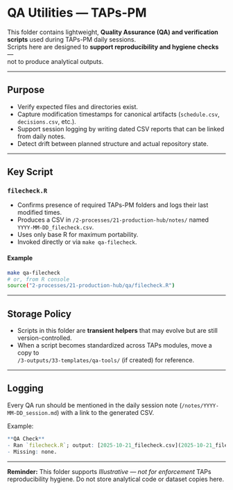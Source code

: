 # QA Utilities — TAPs-PM

This folder contains lightweight, **Quality Assurance (QA) and verification scripts**
used during TAPs-PM daily sessions.  
Scripts here are designed to **support reproducibility and hygiene checks** —  
not to produce analytical outputs.

---

## Purpose

- Verify expected files and directories exist.  
- Capture modification timestamps for canonical artifacts (`schedule.csv`, `decisions.csv`, etc.).  
- Support session logging by writing dated CSV reports that can be linked from daily notes.  
- Detect drift between planned structure and actual repository state.

---

## Key Script

### `filecheck.R`

- Confirms presence of required TAPs-PM folders and logs their last modified times.  
- Produces a CSV in `/2-processes/21-production-hub/notes/` named  
  `YYYY-MM-DD_filecheck.csv`.  
- Uses only base R for maximum portability.  
- Invoked directly or via `make qa-filecheck`.

#### Example

```bash
make qa-filecheck
# or, from R console
source("2-processes/21-production-hub/qa/filecheck.R")
```

---

## Storage Policy

- Scripts in this folder are **transient helpers** that may evolve but are still version-controlled.  
- When a script becomes standardized across TAPs modules, move a copy to  
  `/3-outputs/33-templates/qa-tools/` (if created) for reference.

---

## Logging

Every QA run should be mentioned in the daily session note (`/notes/YYYY-MM-DD_session.md`)
with a link to the generated CSV.

Example:

```r
**QA Check**
- Ran `filecheck.R`; output: [2025-10-21_filecheck.csv](2025-10-21_filecheck.csv)
- Missing: none.
```

---

**Reminder:** This folder supports *Illustrative — not for enforcement* TAPs reproducibility hygiene.
Do not store analytical code or dataset copies here.
